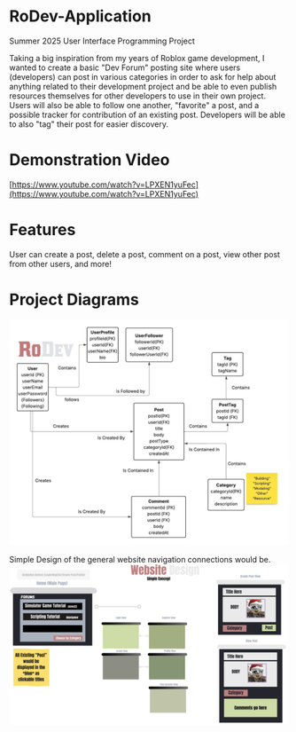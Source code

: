 # RoDev-Application
Summer 2025 User Interface Programming Project

Taking a big inspiration from my years of Roblox game development, I wanted to create a basic "Dev Forum" posting site where users (developers) can post in various categories in order to ask for help about anything related to their development project and be able to even publish resources themselves for other developers to use in their own project. Users will also be able to follow one another, "favorite" a post, and a possible tracker for contribution of an existing post. Developers will be able to also "tag" their post for easier discovery.

# Demonstration Video
[https://www.youtube.com/watch?v=LPXEN1yuFec](https://www.youtube.com/watch?v=LPXEN1yuFec)


# Features
User can create a post, delete a post, comment on a post, view other post from other users, and more!

# Project Diagrams


![RoDev Diagram](client/public/images/RDDiagram.jpeg "RoDev Diagram")


Simple Design of the general website navigation connections would be.
![RoDev Diagram](client/public/images/DesignDiagram.png "RoDev Design")
